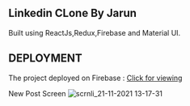 

## Linkedin CLone By Jarun

Built using ReactJs,Redux,Firebase and Material UI.


## DEPLOYMENT
The project deployed on Firebase :
[Click for viewing](https://linkedin-jarun.web.app/)

New Post Screen
![scrnli_21-11-2021 13-17-31](https://user-images.githubusercontent.com/93555187/142758076-4c33ee45-f1c3-44cb-a490-0226d46e37e6.png)




